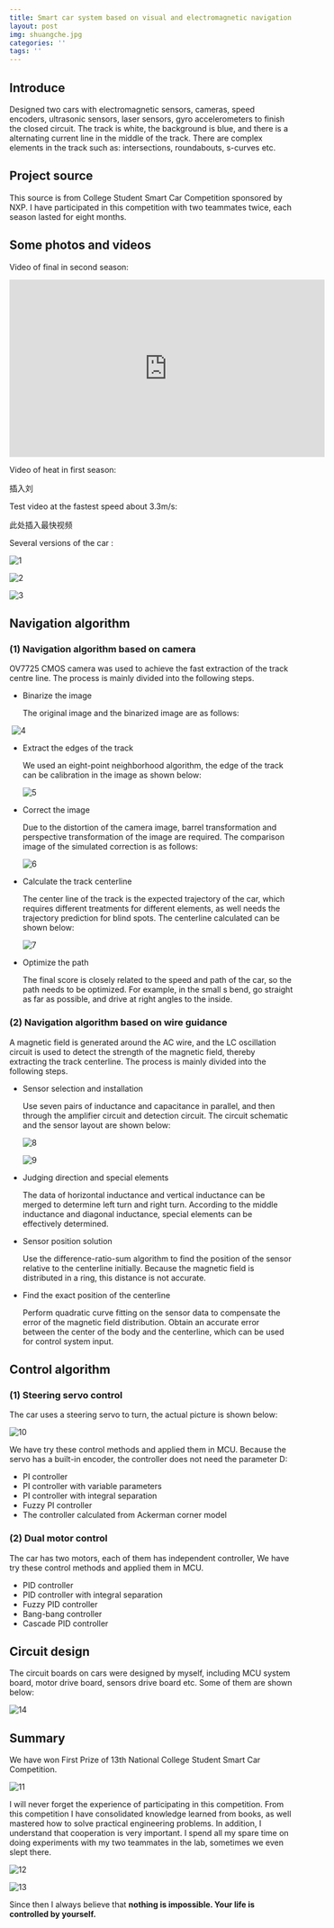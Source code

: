 ```yaml
---
title: Smart car system based on visual and electromagnetic navigation
layout: post
img: shuangche.jpg
categories: ''
tags: ''
---
```

## Introduce
Designed two cars with electromagnetic sensors, cameras, speed encoders, ultrasonic sensors, laser sensors, gyro accelerometers to finish the closed circuit.  The track is white, the background is blue, and there is a  alternating current line in the middle of the track. There are complex elements in the track such as: intersections, roundabouts, s-curves etc. 

## Project source

This source is from College Student Smart Car Competition  sponsored by NXP. I have participated in this competition with two teammates twice, each season lasted for eight months.

## Some photos and videos

Video of  final in second season:

<iframe width="560" height="315" src="https://youtu.be/BJoHa7aG3SM" frameborder="0" allowfullscreen></iframe>

Video of heat in first season:

插入刘

Test video at the fastest speed about 3.3m/s:

此处插入最快视频



Several versions of the car :

![1]({{site.baseurl}}/assets/img/a.jpg)

![2]({{site.baseurl}}/assets/img/b.jpg)

![3]({{site.baseurl}}/assets/img/c.jpg)

## Navigation algorithm

### (1)  Navigation algorithm based on camera

OV7725 CMOS camera was used to achieve the fast extraction of the track centre line. The process is mainly divided into the following steps.

- Binarize the image

  The original image and the binarized image are as follows:

​       ![4]({{site.baseurl}}/assets/img/d.PNG)

- Extract the edges of the track

  We used an eight-point neighborhood algorithm, the edge of the track can be  calibration in the image as shown below:

  ![5]({{site.baseurl}}/assets/img/e.png)

- Correct the image

  Due to the distortion of the camera image, barrel transformation and perspective transformation of the image are required. The comparison image of the simulated correction is as follows:

  ![6]({{site.baseurl}}/assets/img/f.jpg)

- Calculate the track centerline

  The center line of the track is the expected trajectory of the car, which requires different treatments for different elements, as well needs the trajectory prediction for blind spots. The centerline calculated can be shown below:

  ![7]({{site.baseurl}}/assets/img/g.png)

- Optimize the path

  The final score is closely related to the speed and path of the car, so the path needs to be optimized. For example, in the small s bend, go straight as far as possible, and drive at right angles to the inside.

### (2) Navigation algorithm based on wire guidance

A magnetic field is generated around the AC wire, and the LC oscillation circuit is used to detect the strength of the magnetic field, thereby extracting the track centerline. The process is mainly divided into the following steps.

- Sensor selection and installation

  Use seven pairs of inductance and capacitance in parallel, and then through the amplifier circuit and detection circuit. The circuit schematic and the sensor layout are shown below:

  ![8]({{site.baseurl}}/assets/img/h.PNG)

  ![9]({{site.baseurl}}/assets/img/i.PNG)

- Judging direction and special elements

  The data of horizontal inductance and vertical inductance can be merged to determine left turn and right turn. According to the middle inductance and diagonal inductance, special elements can be effectively determined.

- Sensor position solution

  Use the difference-ratio-sum algorithm to find the position of the sensor relative to the centerline initially. Because the magnetic field is distributed in a ring, this distance is not accurate.

- Find the exact position of the centerline

  Perform quadratic curve fitting on the sensor data to compensate the error of the magnetic field distribution. Obtain an accurate error between the center of the body and the centerline, which can be used for control system input.

## Control algorithm

### (1)  Steering servo control

The car uses a steering servo to turn, the actual picture is shown below:

![10]({{site.baseurl}}/assets/img/j.PNG)

We have try these control methods and applied them in MCU. Because the servo has a built-in encoder, the controller does not need the parameter D:

- PI controller
- PI controller with variable parameters 
- PI controller with integral separation
- Fuzzy PI controller
- The controller calculated from Ackerman corner model 

### (2)  Dual motor control

The car has two motors, each of them has independent controller, We have try these control methods and applied them in MCU.

- PID controller
- PID controller with integral separation
- Fuzzy PID controller
- Bang-bang controller
- Cascade PID controller

## Circuit design

The circuit boards on cars were designed by myself, including  MCU system board, motor drive board, sensors drive board etc. Some of them are shown below:

![14]({{site.baseurl}}/assets/img/p.jpg)

## Summary

We have won First Prize of 13th National College Student Smart Car Competition.

![11]({{site.baseurl}}/assets/img/m.jpg)

 I will never forget the experience of participating in this competition. From this competition I have consolidated knowledge learned from books, as well mastered how to solve practical engineering problems. In addition, I understand that cooperation is very important. I spend all my spare time on doing experiments with my two teammates in the lab, sometimes we even slept there.

![12]({{site.baseurl}}/assets/img/k.jpg)

![13]({{site.baseurl}}/assets/img/l.jpg)

Since then I always believe that **nothing is impossible. Your life is controlled by yourself.**





